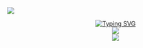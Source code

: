 <a href="https://github.com/vaxzem">
    <img src="https://komarev.com/ghpvc/?username=vaxzem&label=Visitors&color=0e75b6&style=plastic">
</a>

<p align="center">
  <a href="https://github.com/vaxzem">
  <img src="https://readme-typing-svg.demolab.com?font=Fira+Code&weight=100&duration=2000&pause=100&center=true&multiline=true&width=500&height=80&lines=vaxzem;Irregular+%7C+Autodidact+%7C+Researcher" alt="Typing SVG"/></a>
<br/>

<a href="https://vaxzem.com">
   <img src="https://img.shields.io/badge/Website-vaxzem.com-blue">
</a>
<br/>
  
<a href="https://github.com/vaxzem">
   <img src="https://github-stats-alpha.vercel.app/api?username=vaxzem&cc=22272e&tc=37BCF6&ic=fff&bc=0000">
</a>
<br/>